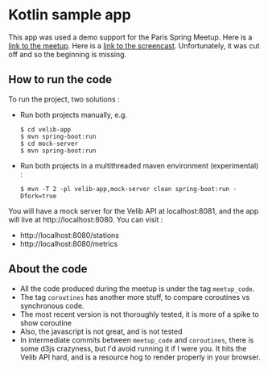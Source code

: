 # Kotlin sample app

This app was used a demo support for the Paris Spring Meetup.
Here is a [link to the meetup](https://www.meetup.com/fr-FR/Spring-Meetup-Paris/events/245569984/).
Here is a [link to the screencast](https://youtu.be/At0Add4po3s). Unfortunately, it was cut off and
so the beginning is missing.

## How to run the code
To run the project, two solutions :
- Run both projects manually, e.g. 
    ```
    $ cd velib-app
    $ mvn spring-boot:run
    $ cd mock-server
    $ mvn spring-boot:run
    ```
- Run both projects in a multithreaded maven environment (experimental) :
    ```
    $ mvn -T 2 -pl velib-app,mock-server clean spring-boot:run -Dfork=true
    ```

You will have a mock server for the Velib API at localhost:8081, 
and the app will live at http://localhost:8080. You can visit :
- http://localhost:8080/stations
- http://localhost:8080/metrics

## About the code
- All the code produced during the meetup is under the tag `meetup_code`.
- The tag `coroutines` has another more stuff, to compare coroutines vs synchronous code.
- The most recent version is not thoroughly tested, it is more of a spike to show coroutine
- Also, the javascript is not great, and is not tested
- In intermediate commits between `meetup_code` and `coroutines`, there is some d3js crazyness,
  but I'd avoid running it if I were you. It hits the Velib API hard, and is a resource hog
  to render properly in your browser.
